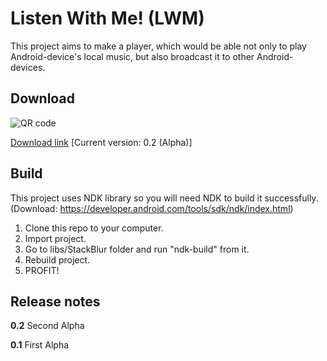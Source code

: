 Listen With Me! (LWM)
===
This project aims to make a player, which would be able not only to play Android-device's local music, but also broadcast it to other Android-devices.

Download
--
![QR code](https://dl.dropboxusercontent.com/u/9689938/LWM/release/v0.2/qr.png "Download link QR code")

[Download link](https://dl.dropboxusercontent.com/u/9689938/LWM/release/v0.2/app.apk) [Current version: 0.2 (Alpha)]

Build
--
This project uses NDK library so you will need NDK to build it successfully. (Download: https://developer.android.com/tools/sdk/ndk/index.html)

1. Clone this repo to your computer.
2. Import project.
3. Go to libs/StackBlur folder and run "ndk-build" from it.
4. Rebuild project.
5. PROFIT!

Release notes
--
**0.2** Second Alpha

**0.1** First Alpha
